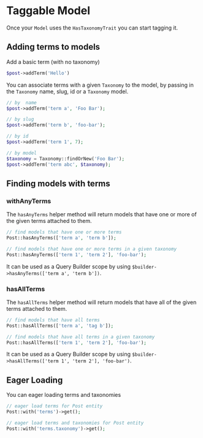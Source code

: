 # Taggable Model

Once your `Model` uses the `HasTaxonomyTrait` you can start tagging it.

## Adding terms to models

Add a basic term (with no taxonomy)
```php
$post->addTerm('Hello')
```

You can associate terms with a given `Taxonomy` to the model, by passing in the `Taxonomy` name, slug, id or a `Taxonomy` model.

```php
// by  name
$post->addTerm('term a', 'Foo Bar');

// by slug
$post->addTerm('term b', 'foo-bar');

// by id
$post->addTerm('term 1', 7);

// by model
$taxonomy = Taxonomy::findOrNew('Foo Bar');
$post->addTerm('term abc', $taxonomy);
```

## Finding models with terms

### withAnyTerms

The `hasAnyTerms` helper method will return models that have one or more of the given terms attached to them.

```php
// find models that have one or more terms
Post::hasAnyTerms(['term a', 'term b']);

// find models that have one or more terms in a given taxonomy
Post::hasAnyTerms(['term 1', 'term 2'], 'foo-bar');
```

It can be used as a Query Builder scope by using  `$builder->hasAnyTerms(['term a', 'term b'])`.

### hasAllTerms

The `hasAllTerms` helper method will return models that have all of the given terms attached to them.

```php
// find models that have all terms
Post::hasAllTerms(['term a', 'tag b']);

// find models that have all terms in a given taxonomy
Post::hasAllTerms(['term 1', 'term 2'], 'foo-bar');
```

It can be used as a Query Builder scope by using  `$builder->hasAllTerms(['term 1', 'term 2'], 'foo-bar')`.

## Eager Loading

You can eager loading terms and taxonomies

```php
// eager load terms for Post entity
Post::with('terms')->get();

// eager load terms and taxonomies for Post entity
Post::with('terms.taxonomy')->get();
```
